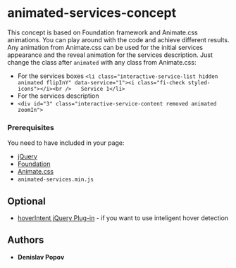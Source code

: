# animated-services-concept
This concept is based on Foundation framework and Animate.css animations. You can play around with the code and achieve different results. 
Any animation from Animate.css can be used for the initial services appearance and the reveal animation for the services description. Just change the class after ```animated``` with any class from Animate.css:
* For the services boxes
```<li class="interactive-service-list hidden animated flipInY" data-service="1"><i class="fi-check styled-icons"></i><br />   Service 1</li>```
* For the services description
* ```<div id="3" class="interactive-service-content removed animated zoomIn">```
### Prerequisites
You need to have included in your page:
* [jQuery](https://jquery.com/)
* [Foundation](https://foundation.zurb.com/)
* [Animate.css](https://daneden.github.io/animate.css/)
* ```animated-services.min.js```
## Optional
* [hoverIntent jQuery Plug-in](https://briancherne.github.io/jquery-hoverIntent/) - if you want to use inteligent hover detection

## Authors

* **Denislav Popov**
